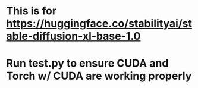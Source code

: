 # This is for https://huggingface.co/stabilityai/stable-diffusion-xl-base-1.0

# Run test.py to ensure CUDA and Torch w/ CUDA are working properly